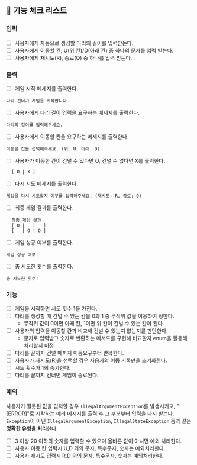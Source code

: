 ## 📝 기능 체크 리스트

### 입력

- [ ]  사용자에게 자동으로 생성할 다리의 길이를 입력받는다.
- [ ]  사용자에게 이동할 칸, U(위 칸)/D(아래 칸) 중 하나의 문자를 입력 받는다.
- [ ]  사용자에게 재시도(R), 종료(Q) 중 하나를 입력 받는다.

### 출력

- [ ]  게임 시작 메세지를 출력한다.

```
다리 건너기 게임을 시작합니다.
```

- [ ]  사용자에게 다리 길이 입력을 요구하는 메세지를 출력한다.

```  
다리의 길이를 입력해주세요.
```

- [ ]  사용자에게 이동할 칸을 요구하는 메세지를 출력한다.

```
이동할 칸을 선택해주세요. (위: U, 아래: D)
```

- [ ]  사용자가 이동한 칸이 건널 수 있다면 O, 건널 수 없다면 X를 출력한다.

```
  [ O | X ]
```

- [ ]  다시 시도 메세지를 출력한다.

```
게임을 다시 시도할지 여부를 입력해주세요. (재시도: R, 종료: Q)
```

- [ ]  최종 게임 결과를 출력한다.

```
  최종 게임 결과
  [ O |   |   ]
  [   | O | O ]
```

- [ ]  게임 성공 여부를 출력한다.

```
게임 성공 여부: 
```

- [ ]  총 시도한 횟수를 출력한다.

```
총 시도한 횟수: 
```

### 기능

- [ ]  게임을 시작하면 시도 횟수 1을 가진다.
- [ ]  다리를 생성할 때 건널 수 있는 칸을 0과 1 중 무작위 값을 이용하여 정한다.
    - 무작위 값이 0이면 아래 칸, 1이면 위 칸이 건널 수 있는 칸이 된다.
- [ ]  사용자의 입력을 이동할 칸과 비교해 건널 수 있는지 없는지를 판단한다.
    - 문자로 입력받고 숫자로 변환하는 메서드를 구현해 비교할지 enum을 활용해 처리할지 미정
- [ ]  다리를 끝까지 건널 때까지 이동요구부터 반복한다.
- [ ]  사용자가 재시도(R)을 선택할 경우 사용자의 이동 기록만을 초기화한다.
- [ ]  시도 횟수가 1회 증가한다.
- [ ]  다리를 끝까지 건너면 게임이 종료된다.

### 예외

사용자가 잘못된 값을 입력할 경우 `IllegalArgumentException`를 발생시키고, "[ERROR]"로 시작하는 에러 메시지를 출력 후 그 부분부터 입력을 다시 받는다.
`Exception`이 아닌 `IllegalArgumentException`, `IllegalStateException` 등과 같은 **명확한 유형을 처리**한다.

- [ ]  3 이상 20 이하의 숫자를 입력할 수 있으며 올바른 값이 아니면 예외 처리한다.
- [ ]  사용자 이동 칸 입력시 U,D 외의 문자, 특수문자, 숫자는 예외처리한다.
- [ ]  사용자 재시도 입력시 R,D 외의 문자, 특수문자, 숫자는 예외처리한다.
